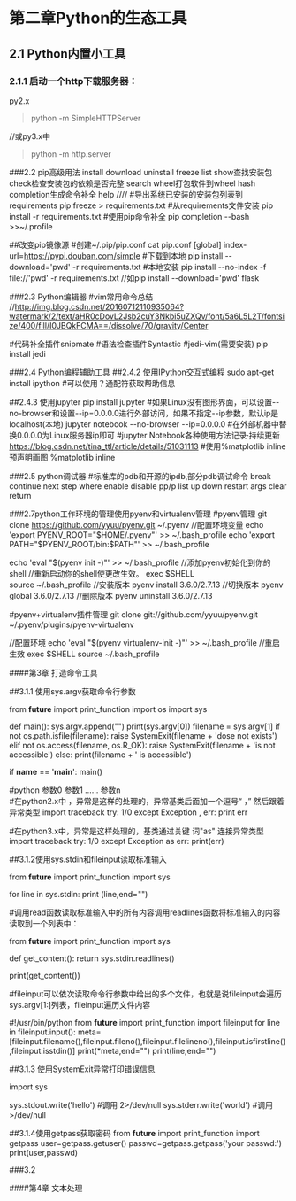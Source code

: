 ﻿# 第二章Python的生态工具

## 2.1 Python内置小工具

### 2.1.1 启动一个http下载服务器：

py2.x
>python -m SimpleHTTPServer

//或py3.x中

>python -m http.server


###2.2 pip高级用法
install
download
uninstall
freeze
list
show查找安装包
check检查安装包的依赖是否完整
search
wheel打包软件到wheel
hash
completion生成命令补全
help
////
#导出系统已安装的安装包列表到requirements
pip freeze > requirements.txt
#从requirements文件安装
pip install -r requirements.txt
#使用pip命令补全
pip completion --bash >>~/.profile

##改变pip镜像源
#创建~/.pip/pip.conf
cat pip.conf
[global]
index-url=https://pypi.douban.com/simple
#下载到本地
pip install --download='pwd' -r requirements.txt
#本地安装
pip install --no-index -f file://'pwd' -r requirements.txt
//如pip install --download='pwd' flask



###2.3 Python编辑器
#vim常用命令总结 
//http://img.blog.csdn.net/20160712110935064?watermark/2/text/aHR0cDovL2Jsb2cuY3Nkbi5uZXQv/font/5a6L5L2T/fontsize/400/fill/I0JBQkFCMA==/dissolve/70/gravity/Center

#代码补全插件snipmate
#语法检查插件Syntastic
#jedi-vim(需要安装)
pip install jedi


###2.4 Python编程辅助工具
##2.4.2 使用IPython交互式编程
sudo apt-get install ipython
#可以使用？通配符获取帮助信息



##2.4.3 使用jupyter
pip install jupyter
#如果Linux没有图形界面，可以设置--no-browser和设置--ip=0.0.0.0进行外部访问，如果不指定--ip参数，默认ip是localhost(本地)
jupyter notebook --no-browser --ip=0.0.0.0
#在外部机器中替换0.0.0.0为Linux服务器ip即可
#jupyter Notebook各种使用方法记录·持续更新
https://blog.csdn.net/tina_ttl/article/details/51031113
#使用%matplotlib inline预声明画图
%matplotlib inline



###2.5 python调试器
#标准库的pdb和开源的ipdb,部分pdb调试命令
break
continue
next
step
where
enable
disable
pp/p
list
up
down
restart
args
clear
return







###2.7python工作环境的管理使用pyenv和virtualenv管理
#pyenv管理
git clone https://github.com/yyuu/pyenv.git ~/.pyenv 
//配置环境变量
echo 'export PYENV_ROOT="$HOME/.pyenv"' >> ~/.bash_profile  
echo 'export PATH="$PYENV_ROOT/bin:$PATH"' >> ~/.bash_profile  

echo 'eval "$(pyenv init -)"' >> ~/.bash_profile  //添加pyenv初始化到你的shell
//重新启动你的shell使更改生效。
exec $SHELL  
source ~/.bash_profile
//安装版本
pyenv install 3.6.0/2.7.13
//切换版本
pyenv global 3.6.0/2.7.13
//删除版本
pyenv uninstall 3.6.0/2.7.13


#pyenv+virtualenv插件管理
git clone git://github.com/yyuu/pyenv.git ~/.pyenv/plugins/pyenv-virtualenv

//配置环境
echo 'eval "$(pyenv virtualenv-init -)"' >> ~/.bash_profile
//重启生效
exec $SHELL
source ~/.bash_profile 



####第3章 打造命令工具

##3.1.1 使用sys.argv获取命令行参数

from __future__ import print_function
import os
import sys

def main():
    sys.argv.append("")
    print(sys.argv[0])
    filename = sys.argv[1]
    if not os.path.isfile(filename):
        raise SystemExit(filename + 'dose not exists')
    elif not os.access(filename, os.R_OK):
        raise SystemExit(filename + 'is not accessible')
    else:
        print(filename + ' is accessible')        
        
        
if __name__ == '__main__':
    main()
    
#python 参数0 参数1 …… 参数n    
#在python2.x中 ，异常是这样的处理的，异常基类后面加一个逗号“ ，”  然后跟着异常类型
import traceback
try:
  1/0
except Exception , err:
  print err

#在python3.x中，异常是这样处理的，基类通过关键 词"as" 连接异常类型
import traceback
try:
  1/0
except Exception as err:
  print(err)

    
##3.1.2使用sys.stdin和fileinput读取标准输入

from __future__ import print_function
import sys

for line in sys.stdin:
    print (line,end="")




#调用read函数读取标准输入中的所有内容调用readlines函数将标准输入的内容读取到一个列表中：

from __future__ import print_function
import sys

def get_content():
    return sys.stdin.readlines()

print(get_content())






#fileinput可以依次读取命令行参数中给出的多个文件，也就是说fileinput会遍历sys.argv[1:]列表，fileinput遍历文件内容

#!/usr/bin/python
from __future__ import print_function
import fileinput
for line in fileinput.input():
    meta= [fileinput.filename(),fileinput.fileno(),fileinput.filelineno(),fileinput.isfirstline(),fileinput.isstdin()]
    print(*meta,end="")
    print(line,end="")

##3.1.3 使用SystemExit异常打印错误信息

import sys

sys.stdout.write('hello') #调用 2>/dev/null
sys.stderr.write('world') #调用 >/dev/null

##3.1.4使用getpass获取密码
from __future__ import print_function
import getpass
user=getpass.getuser()
passwd=getpass.getpass('your passwd:')
print(user,passwd)


###3.2







####第4章 文本处理





